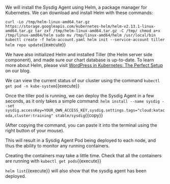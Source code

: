 We will install the Sysdig Agent using Helm, a package manager for Kubernetes. We can download and install Helm with these commands:

`curl -Lo /tmp/helm-linux-amd64.tar.gz https://storage.googleapis.com/kubernetes-helm/helm-v2.13.1-linux-amd64.tar.gz
tar zxf /tmp/helm-linux-amd64.tar.gz -C /tmp/
chmod a+x /tmp/linux-amd64/helm
sudo mv /tmp/linux-amd64/helm /usr/local/bin
kubectl create -f helm-account.yaml
helm init --service-account tiller
helm repo update`{{execute}}

We have also initialized Helm and installed Tiller (the Helm server side component), and made sure our chart database is up-to-date. To learn more about Helm, please visit [WordPress in Kubernetes: The Perfect Setup](https://sysdig.com/blog/wordpress-kubernetes-perfect-setup/) on our blog.

We can view the current status of our cluster using the command `kubectl get pod -n kube-system`{{execute}}

Once the tiller pod is running, we can deploy the Sysdig Agent in a few seconds, as it only takes a simple command:
`helm install --name sysdig --set sysdig.accessKey=YOUR_OWN_ACCESS_KEY,sysdig.settings.tags="cloud:katacoda,cluster:training" stable/sysdig`{{copy}}

(After copying the command, you can paste it into the terminal using the right button of your mouse).

This will result in a Sysdig Agent Pod being deployed to each node, and thus the ability to monitor any running containers.

Creating the containers may take a little time. Check that all the containers are running with
`kubectl get pods`{{execute}}

`helm list`{{execute}} will also show that the sysdig agent has been deployed.
